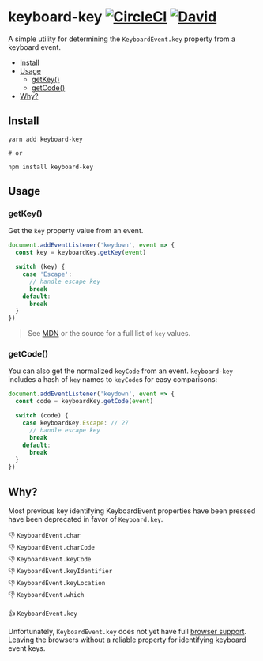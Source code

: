 keyboard-key
[![CircleCI](https://img.shields.io/circleci/project/github/levithomason/keyboard-key.svg?style=flat-square)]()
[![David](https://img.shields.io/david/levithomason/keyboard-key.svg?style=flat-square)]()
============

A simple utility for determining the `KeyboardEvent.key` property from a keyboard event.

<!-- toc -->

- [Install](#install)
- [Usage](#usage)
  * [getKey()](#getkey)
  * [getCode()](#getcode)
- [Why?](#why)

<!-- tocstop -->

## Install

```
yarn add keyboard-key

# or

npm install keyboard-key
```

## Usage

### getKey()

Get the `key` property value from an event.

```js
document.addEventListener('keydown', event => {
  const key = keyboardKey.getKey(event)

  switch (key) {
    case 'Escape':
      // handle escape key
      break
    default:
      break
  }
})
```

>See [MDN][2] or the source for a full list of `key` values.

### getCode()

You can also get the normalized `keyCode` from an event.  `keyboard-key` includes a hash of `key` names to `keyCode`s for easy comparisons:

```js
document.addEventListener('keydown', event => {
  const code = keyboardKey.getCode(event)

  switch (code) {
    case keyboardKey.Escape: // 27
      // handle escape key
      break
    default:
      break
  }
})
```

## Why?

Most previous key identifying KeyboardEvent properties have been pressed have been deprecated in favor of `Keyboard.key`.

:-1: `KeyboardEvent.char`  
:-1: `KeyboardEvent.charCode`  
:-1: `KeyboardEvent.keyCode`  
:-1: `KeyboardEvent.keyIdentifier`  
:-1: `KeyboardEvent.keyLocation`  
:-1: `KeyboardEvent.which`

:+1: `KeyboardEvent.key`

Unfortunately, `KeyboardEvent.key` does not yet have full [browser support][3].  Leaving the browsers without a reliable property for identifying keyboard event keys.

[1]: https://developer.mozilla.org/en-US/docs/Web/API/KeyboardEvent/key
[2]: https://developer.mozilla.org/en-US/docs/Web/API/KeyboardEvent/key/Key_Values
[3]: http://caniuse.com/#feat=keyboardevent-key
